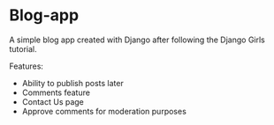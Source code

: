 # Blog-app
A simple blog app created with Django after following the Django Girls tutorial.

Features: 
- Ability to publish posts later
- Comments feature
- Contact Us page
- Approve comments for moderation purposes
